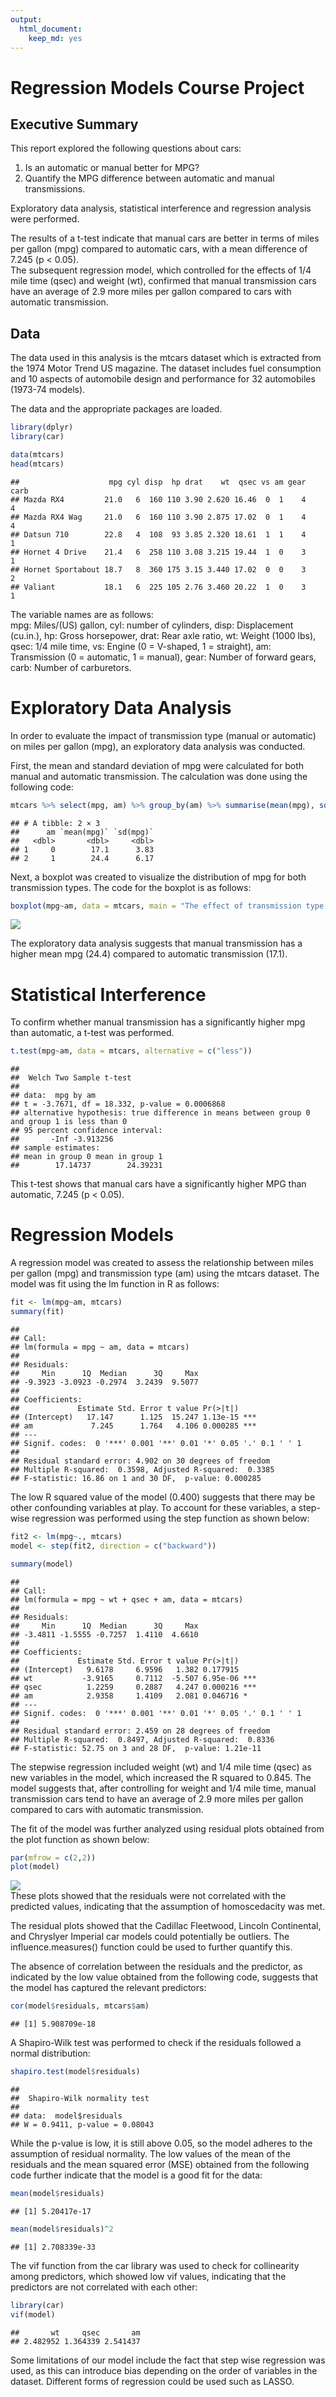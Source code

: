 ```yaml
---
output: 
  html_document: 
    keep_md: yes
---
```

# Regression Models Course Project

## Executive Summary

This report explored the following questions about cars: <br>
1. Is an automatic or manual better for MPG? <br>
2. Quantify the MPG difference between automatic and manual transmissions. 

Exploratory data analysis, statistical interference and regression analysis were performed. <br>

The results of a t-test indicate that manual cars are better in terms of miles per gallon (mpg) compared to automatic cars, with a mean difference of 7.245 (p < 0.05). <br>
The subsequent regression model, which controlled for the effects of 1/4 mile time (qsec) and weight (wt), confirmed that manual transmission cars have an average of 2.9 more miles per gallon compared to cars with automatic transmission.


## Data 
The data used in this analysis is the mtcars dataset which is extracted from the 1974 Motor Trend US magazine. The dataset includes fuel consumption and 10 aspects of automobile design and performance for 32 automobiles (1973-74 models).<br>

The data and the appropriate packages are loaded.


```r
library(dplyr)
library(car)
```


```r
data(mtcars)
head(mtcars)
```

```
##                    mpg cyl disp  hp drat    wt  qsec vs am gear carb
## Mazda RX4         21.0   6  160 110 3.90 2.620 16.46  0  1    4    4
## Mazda RX4 Wag     21.0   6  160 110 3.90 2.875 17.02  0  1    4    4
## Datsun 710        22.8   4  108  93 3.85 2.320 18.61  1  1    4    1
## Hornet 4 Drive    21.4   6  258 110 3.08 3.215 19.44  1  0    3    1
## Hornet Sportabout 18.7   8  360 175 3.15 3.440 17.02  0  0    3    2
## Valiant           18.1   6  225 105 2.76 3.460 20.22  1  0    3    1
```
The variable names are as follows: <br>
mpg: Miles/(US) gallon, cyl: number of cylinders, disp: Displacement (cu.in.), hp: Gross horsepower, drat: Rear axle ratio, wt: Weight (1000 lbs), qsec: 1/4 mile time, vs: Engine (0 = V-shaped, 1 = straight), am: Transmission (0 = automatic, 1 = manual), gear: Number of forward gears, carb: Number of carburetors.

# Exploratory Data Analysis

In order to evaluate the impact of transmission type (manual or automatic) on miles per gallon (mpg), an exploratory data analysis was conducted. <br>

First, the mean and standard deviation of mpg were calculated for both manual and automatic transmission. The calculation was done using the following code: <br>


```r
mtcars %>% select(mpg, am) %>% group_by(am) %>% summarise(mean(mpg), sd(mpg))
```

```
## # A tibble: 2 × 3
##      am `mean(mpg)` `sd(mpg)`
##   <dbl>       <dbl>     <dbl>
## 1     0        17.1      3.83
## 2     1        24.4      6.17
```

Next, a boxplot was created to visualize the distribution of mpg for both transmission types. The code for the boxplot is as follows: 

```r
boxplot(mpg~am, data = mtcars, main = "The effect of transmission type on MPG", xlab = "Transmission Type", ylab="MPG")
```

![](Regression-Models-Course-Project_files/figure-html/unnamed-chunk-4-1.png)<!-- -->

The exploratory data analysis suggests that manual transmission has a higher mean mpg (24.4) compared to automatic transmission (17.1).

# Statistical Interference

To confirm whether manual transmission has a significantly higher mpg than automatic, a t-test was performed.


```r
t.test(mpg~am, data = mtcars, alternative = c("less"))
```

```
## 
## 	Welch Two Sample t-test
## 
## data:  mpg by am
## t = -3.7671, df = 18.332, p-value = 0.0006868
## alternative hypothesis: true difference in means between group 0 and group 1 is less than 0
## 95 percent confidence interval:
##       -Inf -3.913256
## sample estimates:
## mean in group 0 mean in group 1 
##        17.14737        24.39231
```
This t-test shows that manual cars have a significantly higher MPG than automatic, 7.245 (p < 0.05).

# Regression Models

A regression model was created to assess the relationship between miles per gallon (mpg) and transmission type (am) using the mtcars dataset. The model was fit using the lm function in R as follows:


```r
fit <- lm(mpg~am, mtcars)
summary(fit)
```

```
## 
## Call:
## lm(formula = mpg ~ am, data = mtcars)
## 
## Residuals:
##     Min      1Q  Median      3Q     Max 
## -9.3923 -3.0923 -0.2974  3.2439  9.5077 
## 
## Coefficients:
##             Estimate Std. Error t value Pr(>|t|)    
## (Intercept)   17.147      1.125  15.247 1.13e-15 ***
## am             7.245      1.764   4.106 0.000285 ***
## ---
## Signif. codes:  0 '***' 0.001 '**' 0.01 '*' 0.05 '.' 0.1 ' ' 1
## 
## Residual standard error: 4.902 on 30 degrees of freedom
## Multiple R-squared:  0.3598,	Adjusted R-squared:  0.3385 
## F-statistic: 16.86 on 1 and 30 DF,  p-value: 0.000285
```

The low R squared value of the model (0.400) suggests that there may be other confounding variables at play. To account for these variables, a step-wise regression was performed using the step function as shown below:



```r
fit2 <- lm(mpg~., mtcars)
model <- step(fit2, direction = c("backward"))
```


```r
summary(model)
```

```
## 
## Call:
## lm(formula = mpg ~ wt + qsec + am, data = mtcars)
## 
## Residuals:
##     Min      1Q  Median      3Q     Max 
## -3.4811 -1.5555 -0.7257  1.4110  4.6610 
## 
## Coefficients:
##             Estimate Std. Error t value Pr(>|t|)    
## (Intercept)   9.6178     6.9596   1.382 0.177915    
## wt           -3.9165     0.7112  -5.507 6.95e-06 ***
## qsec          1.2259     0.2887   4.247 0.000216 ***
## am            2.9358     1.4109   2.081 0.046716 *  
## ---
## Signif. codes:  0 '***' 0.001 '**' 0.01 '*' 0.05 '.' 0.1 ' ' 1
## 
## Residual standard error: 2.459 on 28 degrees of freedom
## Multiple R-squared:  0.8497,	Adjusted R-squared:  0.8336 
## F-statistic: 52.75 on 3 and 28 DF,  p-value: 1.21e-11
```

The stepwise regression included weight (wt) and 1/4 mile time (qsec) as new variables in the model, which increased the R squared to 0.845. The model suggests that, after controlling for weight and 1/4 mile time, manual transmission cars tend to have an average of 2.9 more miles per gallon compared to cars with automatic transmission.

The fit of the model was further analyzed using residual plots obtained from the plot function as shown below: <br>


```r
par(mfrow = c(2,2))
plot(model)
```

![](Regression-Models-Course-Project_files/figure-html/unnamed-chunk-9-1.png)<!-- -->
<br>These plots showed that the residuals were not correlated with the predicted values, indicating that the assumption of homoscedacity was met.<br>

The residual plots showed that the Cadillac Fleetwood, Lincoln Continental, and Chryslyer Imperial car models could potentially be outliers. The influence.measures() function could be used to further quantify this. <br>


The absence of correlation between the residuals and the predictor, as indicated by the low value obtained from the following code, suggests that the model has captured the relevant predictors:


```r
cor(model$residuals, mtcars$am)
```

```
## [1] 5.908709e-18
```
A Shapiro-Wilk test was performed to check if the residuals followed a normal distribution:


```r
shapiro.test(model$residuals)
```

```
## 
## 	Shapiro-Wilk normality test
## 
## data:  model$residuals
## W = 0.9411, p-value = 0.08043
```
While the p-value is low, it is still above 0.05, so the model adheres to the assumption of residual normality. The low values of the mean of the residuals and the mean squared error (MSE) obtained from the following code further indicate that the model is a good fit for the data:


```r
mean(model$residuals)
```

```
## [1] 5.20417e-17
```

```r
mean(model$residuals)^2
```

```
## [1] 2.708339e-33
```
The vif function from the car library was used to check for collinearity among predictors, which showed low vif values, indicating that the predictors are not correlated with each other:



```r
library(car)
vif(model)
```

```
##       wt     qsec       am 
## 2.482952 1.364339 2.541437
```

Some limitations of our model include the fact that step wise regression was used, as this can introduce bias depending on the order of variables in the dataset. Different forms of regression could be used such as LASSO. 



